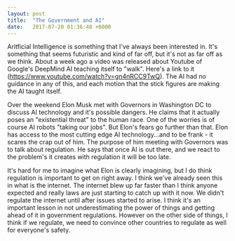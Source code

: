 ```yaml
---
layout: post
title:  "The Government and AI"
date:   2017-07-20 01:36:48 +0000
---
```



Aritficial Intelligence is something that I've always been interested in. It's something that seems futuristic and kind of far off, but it's not as far off as we think. About a week ago a video was released about Youtube of Google's DeepMind AI teaching itself to "walk". Here's a link to it (https://www.youtube.com/watch?v=gn4nRCC9TwQ). The AI had no guidance in any of this, and each motion that the stick figures are making the AI taught itself. 

Over the weekend Elon Musk met with Governors in Washington DC to discuss AI technology and it's possible dangers. He claims that it actually poses an "existential threat" to the human race. One of the worries is of course AI robots "taking our jobs". But Elon's fears go further than that. Elon has access to the most cutting edge AI technology...and to be frank - it scares the crap out of him. The purpose of him meeting with Governors was to talk about regulation. He says that once AI is out there, and we react to the problem's it creates with regulation it will be too late. 

It's hard for me to imagine what Elon is clearly imagining, but I do think regulation is important to get on right away. I think we've already seen this in what is the internet. The internet blew up far faster than I think anyone expected and really laws are just starting to catch up with it now. We didn't regulate the internet until after issues started to arise. I think it's an important lesson in not underestimating the power of things and getting ahead of it in government regulations. However on the other side of things, I think if we regulate, we need to convince other countries to regulate as well for everyone's safety. 
